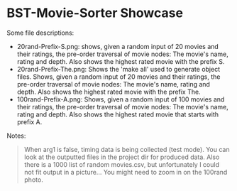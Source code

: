 # BST-Movie-Sorter Showcase 

Some file descriptions: 
- 20rand-Prefix-S.png: shows, given a random input of 20 movies and their ratings, the pre-order traversal of movie nodes: The movie's name, rating and depth. Also shows the highest rated movie with the prefix S. 
- 20rand-Prefix-The.png: Shows the 'make all' used to generate object files. Shows, given a random input of 20 movies and their ratings, the pre-order traversal of movie nodes: The movie's name, rating and depth. Also shows the highest rated movie with the prefix The. 
- 100rand-Prefix-A.png: Shows, given a random input of 100 movies and their ratings, the pre-order traversal of movie nodes: The movie's name, rating and depth. Also shows the highest rated movie that starts with prefix A. 


Notes: 
> When arg1 is false, timing data is being collected (test mode). You can look at the outputted files in the project dir for produced data.
> Also there is a 1000 list of random movies.csv, but unfortunately I could not fit output in a picture...
> You might need to zoom in on the 100rand photo.